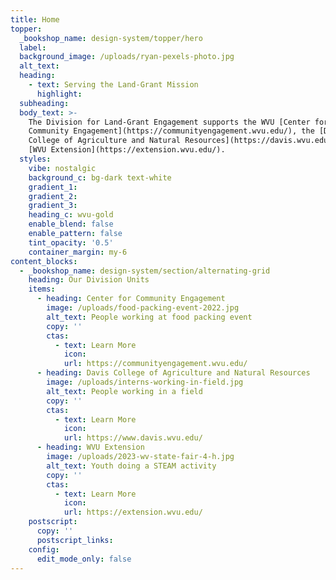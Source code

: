 ```yaml
---
title: Home
topper:
  _bookshop_name: design-system/topper/hero
  label:
  background_image: /uploads/ryan-pexels-photo.jpg
  alt_text:
  heading:
    - text: Serving the Land-Grant Mission
      highlight:
  subheading:
  body_text: >-
    The Division for Land-Grant Engagement supports the WVU [Center for
    Community Engagement](https://communityengagement.wvu.edu/), the [Davis
    College of Agriculture and Natural Resources](https://davis.wvu.edu/) and
    [WVU Extension](https://extension.wvu.edu/).
  styles:
    vibe: nostalgic
    background_c: bg-dark text-white
    gradient_1:
    gradient_2:
    gradient_3:
    heading_c: wvu-gold
    enable_blend: false
    enable_pattern: false
    tint_opacity: '0.5'
    container_margin: my-6
content_blocks:
  - _bookshop_name: design-system/section/alternating-grid
    heading: Our Division Units
    items:
      - heading: Center for Community Engagement
        image: /uploads/food-packing-event-2022.jpg
        alt_text: People working at food packing event
        copy: ''
        ctas:
          - text: Learn More
            icon:
            url: https://communityengagement.wvu.edu/
      - heading: Davis College of Agriculture and Natural Resources
        image: /uploads/interns-working-in-field.jpg
        alt_text: People working in a field
        copy: ''
        ctas:
          - text: Learn More
            icon:
            url: https://www.davis.wvu.edu/
      - heading: WVU Extension
        image: /uploads/2023-wv-state-fair-4-h.jpg
        alt_text: Youth doing a STEAM activity
        copy: ''
        ctas:
          - text: Learn More
            icon:
            url: https://extension.wvu.edu/
    postscript:
      copy: ''
      postscript_links:
    config:
      edit_mode_only: false
---
```


